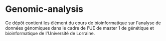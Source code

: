 # Genomic-analysis

Ce dépôt contient les élément du cours de bioinformatique sur l'analyse de données génomiques dans le cadre de l'UE de master 1 de génétique et bioinformatique de l'Université de Lorraine.
